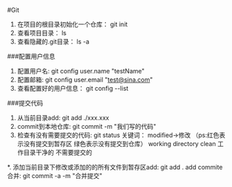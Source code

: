 #Git
1. 在项目的根目录初始化一个仓库： git init
2. 查看项目目录： ls
3. 查看隐藏的.git目录： ls -a

###配置用户信息
1. 配置用户名: git config user.name "testName"
2. 配置邮箱: git config user.email "test@sina.com"
3. 查看配置好的用户信息： git config --list

###提交代码
1. 从当前目录add: git add ./xxx.xxx
2. commit到本地仓库: git commit -m "我们写的代码"
3. 检查有没有需要提交的代码: git status
关键词： modified->修改 （ps:红色表示没有提交到暂存区 绿色表示没有提交到仓库）
working directory clean 工作目录干净的 不需要提交的

*. 添加当前目录下修改或添加的的所有文件到暂存区add: git add . 
add commite合并: git commit -a -m "合并提交" 
